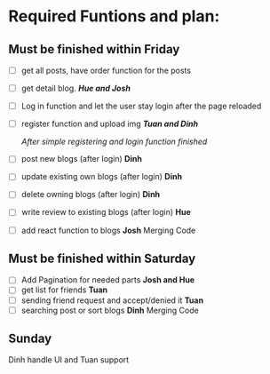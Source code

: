 # Required Funtions and plan:

## Must be finished within Friday

- [ ] get all posts, have order function for the posts
- [ ] get detail blog.
      **_Hue and Josh_**
- [ ] Log in function and let the user stay login after the page reloaded
- [ ] register function and upload img
      **_Tuan and Dinh_**

  _After simple registering and login function finished_

- [ ] post new blogs (after login) **Dinh**
- [ ] update existing own blogs (after login) **Dinh**
- [ ] delete owning blogs (after login) **Dinh**
- [ ] write review to existing blogs (after login) **Hue**
- [ ] add react function to blogs **Josh**
      Merging Code

## Must be finished within Saturday

- [ ] Add Pagination for needed parts **Josh and Hue**
- [ ] get list for friends **Tuan**
- [ ] sending friend request and accept/denied it **Tuan**
- [ ] searching post or sort blogs **Dinh**
      Merging Code

## Sunday

Dinh handle UI and Tuan support
